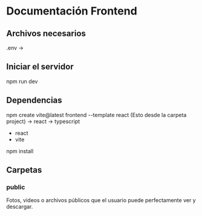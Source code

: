 # Documentación Frontend

## Archivos necesarios

.env ->

## Iniciar el servidor

npm run dev

## Dependencias

npm create vite@latest frontend --template react (Esto desde la carpeta project)
-> react
-> typescript
* react 
* vite

npm install

## Carpetas

### public

Fotos, videos o archivos públicos que el usuario puede perfectamente ver y descargar.